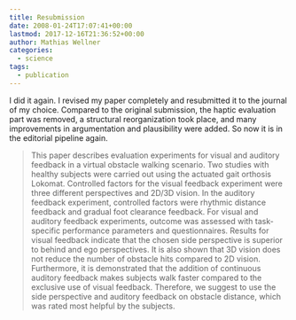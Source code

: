 ```yaml
---
title: Resubmission
date: 2008-01-24T17:07:41+00:00
lastmod: 2017-12-16T21:36:52+00:00
author: Mathias Wellner
categories:
  - science
tags:
  - publication
---
```

I did it again. I revised my paper completely and resubmitted it to the journal of my choice. Compared to the original submission, the haptic evaluation part was removed, a structural reorganization took place, and many improvements in argumentation and plausibility were added. So now it is in the editorial pipeline again.

<blockquote class="blockquote">
This paper describes evaluation experiments for visual and auditory feedback in a virtual obstacle walking scenario. Two studies with healthy subjects were carried out using the actuated gait orthosis Lokomat. Controlled factors for the visual feedback experiment were three different perspectives and 2D/3D vision. In the auditory feedback experiment, controlled factors were rhythmic distance feedback and gradual foot clearance feedback. For visual and auditory feedback experiments, outcome was assessed with task-specific performance parameters and questionnaires. Results for visual feedback indicate that the chosen side perspective is superior to behind and ego perspectives. It is also shown that 3D vision does not reduce the number of obstacle hits compared to 2D vision. Furthermore, it is demonstrated that the addition of continuous auditory feedback makes subjects walk faster compared to the exclusive use of visual feedback. Therefore, we suggest to use the side perspective and auditory feedback on obstacle distance, which was rated most helpful by the subjects.
</blockquote>